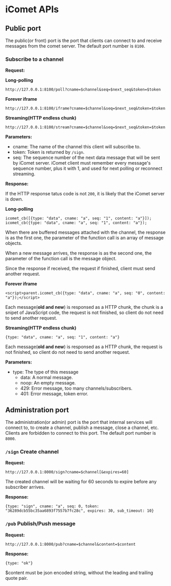 # iComet APIs

## Public port

The public(or front) port is the port that clients can connect to and receive messages from the comet server. The default port number is ```8100```.

### Subscribe to a channel

__Request:__

__Long-polling__

	http://127.0.0.1:8100/poll?cname=$channel&seq=$next_seq&token=$token

__Forever iframe__

	http://127.0.0.1:8100/iframe?cname=$channel&seq=$next_seq&token=$token

__Streaming(HTTP endless chunk)__

	http://127.0.0.1:8100/stream?cname=$channel&seq=$next_seq&token=$token

__Parameters:__

* cname: The name of the channel this client will subscribe to.
* token: Token is returned by ```/sign```.
* seq: The sequence number of the next data message that will be sent by iComet server. iComet client must remember every message's sequence number, plus it with 1, and used for next polling or reconnect streaming.

__Response:__

If the HTTP response tatus code is not ```200```, it is likely that the iComet server is down.

__Long-polling__

	icomet_cb([{type: "data", cname: "a", seq: "1", content: "a"}]);
	icomet_cb({type: "data", cname: "a", seq: "1", content: "a"});

When there are buffered messages attached with the channel, the response is as the first one, the parameter of the function call is an array of message objects.

When a new message arrives, the response is as the second one, the parameter of the function call is the message object.

Since the response if received, the request if finished, client must send another request.

__Forever iframe__

	<script>parent.icomet_cb({type: "data", cname: "a", seq: "0", content: "a"});</script>

Each message(__old and new__) is responsed as a HTTP chunk, the chunk is a snipet of JavaScript code, the request is not finished, so client do not need to send another request.

__Streaming(HTTP endless chunk)__

	{type: "data", cname: "a", seq: "1", content: "a"}

Each message(__old and new__) is responsed as a HTTP chunk, the request is not finished, so client do not need to send another request.

__Parameters:__

* type: The type of this message
	* data: A normal message.
	* noop: An empty message.
	* 429: Error message, too many channels/subscribers.
	* 401: Error message, token error.

## Administration port

The administration(or admin) port is the port that internal services will connect to, to create a channel, publish a message, close a channel, etc. Clients are forbidden to connect to this port. The default port number is ```8000```.

### ```/sign``` Create channel

__Request:__

	http://127.0.0.1:8000/sign?cname=$channel[&expires=60]

The created channel will be waiting for 60 seconds to expire before any subscriber arrives.

__Response:__

	{type: "sign", cname: "a", seq: 0, token: "36289dcb55bc35aa6893f7557b7fc28c", expires: 30, sub_timeout: 10}

### ```/pub``` Publish/Push message

__Request:__

	http://127.0.0.1:8000/pub?cname=$channel&content=$content

__Response:__

	{type: "ok"}

$content must be json encoded string, without the leading and trailing quote pair.
